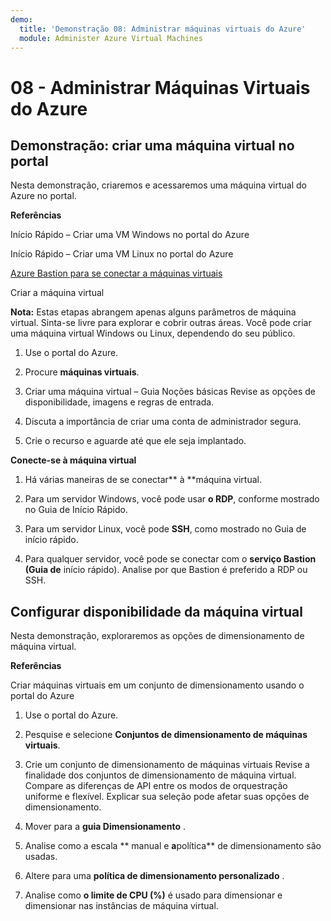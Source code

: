 ```yaml
---
demo:
  title: 'Demonstração 08: Administrar máquinas virtuais do Azure'
  module: Administer Azure Virtual Machines
---
```



# 08 - Administrar Máquinas Virtuais do Azure

## Demonstração: criar uma máquina virtual no portal

Nesta demonstração, criaremos e acessaremos uma máquina virtual do Azure no portal.

**Referências**

Início Rápido – Criar uma VM Windows no portal do Azure

Início Rápido – Criar uma VM Linux no portal do Azure

[Azure Bastion para se conectar a máquinas virtuais](https://learn.microsoft.com/azure/bastion/tutorial-create-host-portal#connect)

Criar a máquina virtual

**Nota:** Estas etapas abrangem apenas alguns parâmetros de máquina virtual. Sinta-se livre para explorar e cobrir outras áreas. Você pode criar uma máquina virtual Windows ou Linux, dependendo do seu público.

1. Use o portal do Azure.

1. Procure **máquinas virtuais**. 

1. Criar uma máquina virtual – Guia Noções básicas Revise as opções de disponibilidade, imagens e regras de entrada.

1. Discuta a importância de criar uma conta de administrador segura.

1. Crie o recurso e aguarde até que ele seja implantado.  

**Conecte-se à máquina virtual**

1. Há várias maneiras de se conectar** à **máquina virtual. 

1. Para um servidor Windows, você pode usar **o RDP**, conforme mostrado no Guia de Início Rápido. 

1. Para um servidor Linux, você pode **SSH**, como mostrado no Guia de início rápido. 

1. Para qualquer servidor, você pode se conectar com o **serviço Bastion (Guia de** início rápido). Analise por que Bastion é preferido a RDP ou SSH. 

## Configurar disponibilidade da máquina virtual

Nesta demonstração, exploraremos as opções de dimensionamento de máquina virtual.

**Referências**

Criar máquinas virtuais em um conjunto de dimensionamento usando o portal do Azure

1. Use o portal do Azure.

1. Pesquise e selecione **Conjuntos de dimensionamento de máquinas virtuais**. 

1. Crie um conjunto de dimensionamento de máquinas virtuais Revise a finalidade dos conjuntos de dimensionamento de máquina virtual. Compare as diferenças de API entre os modos de orquestração uniforme e flexível. Explicar sua seleção pode afetar suas opções de dimensionamento. 

1. Mover para a **guia Dimensionamento** . 

1. Analise como a escala ** manual e **a**política** de dimensionamento são usadas. 

1. Altere para uma **política de dimensionamento personalizado** . 

1. Analise como **o limite de CPU (%)** é usado para dimensionar e dimensionar nas instâncias de máquina virtual. 

